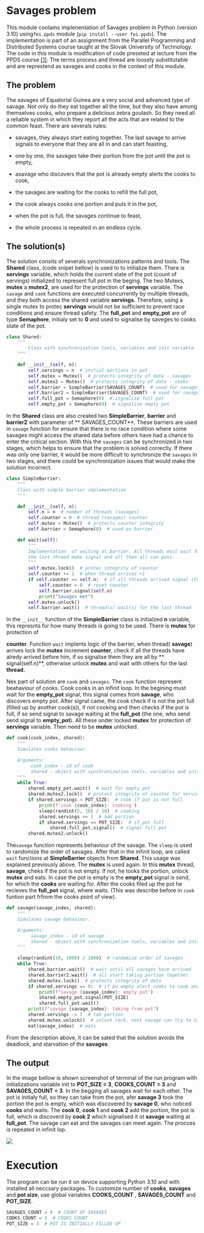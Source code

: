 # Savages problem

This module contains implenentation of Savages problem in Python (version 3.10) using`fei.ppds`
module (`pip install --user fei.ppds`). The implementation is part of an assignment from the Parallel Programming and
Distributed Systems course taught at the Slovak University of Technology. The code in this module is modification of
code preseted at lecture from the PPDS course [[1]](https://www.youtube.com/watch?v=iotYZJzxKf4). The terms process and
thread are loosely substitutable and are represtend as savages and cooks in the context of this module.

## The problem

The savages of Equatorial Guinea are a very social and advanced type of savage. Not only do they eat together all the
time, but they also have among themselves cooks, who prepare a delicious zebra goulash. So they need all a reliable
system in which they report all the acts that are related to the common feast. There are severals rules:

- savages, they always start eating together. The last savage to arrive signals to everyone that they are all in and can
  start feasting,

- one by one, the savages take their portion from the pot until the pot is empty,

- asavage who discovers that the pot is already empty alerts the cooks to cook,

- the savages are waiting for the cooks to refill the full pot,

- the cook always cooks one portion and puts it in the pot,

- when the pot is full, the savages continue to feast,

- the whole process is repeated in an endless cycle.

## The solution(s)

The solution consits of severals synchronizations patterns and tools. The **Shared** class, (code snipet bellow) is used
to to initialize them. There is **servings** variable, which holds the current state of the pot (count of servings)
initialized to represent full pot in the beging. The two Mutexs, **mutex** a **mutex2**, are used for the protection
of **servings** variable. The `savage` and `cook` functions are executed concurrently by multiple threads, and they both
access the shared variable **servings**. Therefore, using a single mutex to protec **servings** would not be sufficient
to prevent race conditions and ensure thread safety. The **full_pot** and **empty_pot** are of type **Semaphore**,
initialy set to **0** and used to signalise by saveges to cooks state of the pot.

```python
class Shared:
    """
        Class with synchronization tools, variables and init variable. Used for init.
    """

    def __init__(self, n):
        self.servings = n  # initial portions in pot
        self.mutex = Mutex()  # protects integrity of data - savages
        self.mutex2 = Mutex()  # protects integrity of data - cooks
        self.barrier = SimpleBarrier(SAVAGES_COUNT)  # used for savages synchronization
        self.barrier2 = SimpleBarrier(SAVAGES_COUNT)  # used for savages synchronization
        self.full_pot = Semaphore(0)  # signalise full pot
        self.empty_pot = Semaphore(0)  # signalise empty pot
```

In the **Shared** class are also created two **SimpleBarrier**, **barrier** and **barrier2** with parameter of **
SAVAGES_COUNT**. These barriers are used in `savage` function for ensure that there is no race condition where some
savages might access the shared data before others have had a chance to enter the critical section. With this
the `savages` can be synchronized in two stages, which helps to ensure that the problem is solved correctly. If there
was only one barrier, it would be more difficult to synchronize the `savages` in two stages, and there could be
synchronization issues that would make the solution incorrect.

```python
class SimpleBarrier:
    """
    Class with simple barrier implementation
    """

    def __init__(self, n):
        self.n = n  # number of threads (savages)
        self.counter = 0  # thread (savages) counter
        self.mutex = Mutex()  # protects counter integrity
        self.barrier = Semaphore(0)  # used as barrier

    def wait(self):
        """
        Implementation  of waiting at barrier. All threads must wait for the last one at barrier,
        the last thread make signal and all then all can pass.
        """
        self.mutex.lock()  # protec integrity of counter
        self.counter += 1  # when thread arrives +1
        if self.counter == self.n:  # if all threads arrived signal (the last one do it)
            self.counter = 0  # reset counter
            self.barrier.signal(self.n)
            print("Savages met")
        self.mutex.unlock()
        self.barrier.wait()  # thread(s) wait(s) for the last thread
```

In the ``__init__`` function of the **SimpleBarrier** class is initialzed **n** variable, this represnts for how many
threads is going to be used. There is **mutex** for protection of

**counter**. Function ``wait`` implents logic of the barrier, when thread( **savage**) arrives lock the **mutex**
increment **counter**, check if all the threads have alredy arrived before him, if so signalise them they are all by **
signal(self.n)**, otherwise unlock **mutex** and wait with others for the last **thread.**

Nex part of solution are ``cook`` and ``savages``. The ``cook`` function represent beahaviour of cooks. Cook cooks in an
infinit loop. In the begining must wait for the **empty_pot** signal, this signal comes from **savage**, who discovers
empty pot. After signal came, the cook check if is not the pot full (filled up by another cook(s)), if not cooking and
then checks if the pot is full, if so send signal to savage waiting at the **full_pot** (the one, who send send signal
to **empty_pot**). All these under locked **mutex** for protection of **servings** variable. Then need to be **mutex**
unlocked.

```python
def cook(cook_index, shared):
    """
    Simulates cooks behaviour.

    Arguments:
         cook_index - id of cook
         shared - object with synchronization tools, variables and init variable
    """
    while True:
        shared.empty_pot.wait()  # wait for empty pot
        shared.mutex2.lock()  # protect integrity of counter for servings
        if shared.servings < POT_SIZE:  # cook if pot is not full
            print(f'cook {cook_index}: cooking')
            sleep(randint(5, 10) / 10)  # cooking
            shared.servings += 1  # add portion
            if shared.servings == POT_SIZE:  # if pot full
                shared.full_pot.signal()  # signal full pot
        shared.mutex2.unlock()
```

The``savege`` function represents behaviour of the savage. The ``sleep`` is used to randomize the order of savages.
After that in the infinit loop, are called ``wait`` functions at **SimpleBarrier** objects from **Shared**. This usage
was explained previously above. The **mutex** is used again. In this **mutex** thread, **savage**, cheks if the pot is
not empty. If not, he tooks the portion, unlock **mutex** and eats. In case the pot is empty is the **empty_pot** signal
is send, for which the **cooks** are waiting for. After the cooks filed up the pot he recieves the **full_pot** signal,
where waits. (This was describe before in `cook` funtion part frfrom the cooks point of view).

```python
def savage(savage_index, shared):
    """
    Simulates savage behaviour.

    Arguments:
         savage_index - id of savage
         shared - object with synchronization tools, variables and init variable
    """

    sleep(randint(10, 1000) / 1000)  # randomize order of savages
    while True:
        shared.barrier.wait()  # wait until all savages have arrived
        shared.barrier2.wait()  # all start taking portion together
        shared.mutex.lock()  # protects integrity of data
        if shared.servings == 0:  # if po empty alert cooks to cook and wait for that
            print(f"savage {savage_index}: empty pot")
            shared.empty_pot.signal(POT_SIZE)
            shared.full_pot.wait()
        print(f"savage {savage_index}: taking from pot")
        shared.servings -= 1  # tak portion
        shared.mutex.unlock()  # unlock lock, next savage can try to take portion
        eat(savage_index)  # eats
```

From the description above, it can be sated that the solution avoids the deadlock, and starvation of the **savages**.

## The output

In the image bellow is shown screenshot of terminal of the run program with initializations variable init to **POT_SIZE
= 3**, **COOKS_COUNT = 3** and **SAVAGES_COUNT = 3**. In the begging all savages wait for each other. The pot is
initialy full, so they can take from the pot, afer  **savage 3** took the portion the pot is empty, which was discovered
by **savage 0**, who noticed **cooks** and waits. The **cook 0**, **cook 1** and  **cook 2** add the portion, the pot is
full, which is discoverd by **cook 2** which signalised it ot **savage** waiting at **full_pot**. The savage can eat and
the savages can meet again. The procces is repeated in infinit lop.

![](https://github.com/danielele77/Nosik_97890_feippds/blob/02/output.png)

# Execution

The program can be run it on device supporting Python 3.10 and with installed all neccsary packages. To customize number
of **cooks**, **savages** and **pot size**, use global variables **COOKS_COUNT** , **SAVAGES_COUNT** and **POT_SIZE**.

```python
SAVAGES_COUNT = 4  # COUNT OF SAVAGES
COOKS_COUNT = 3  # COOKS COUNT
POT_SIZE = 3  # POT IS INITIALLY FILLED UP
```
